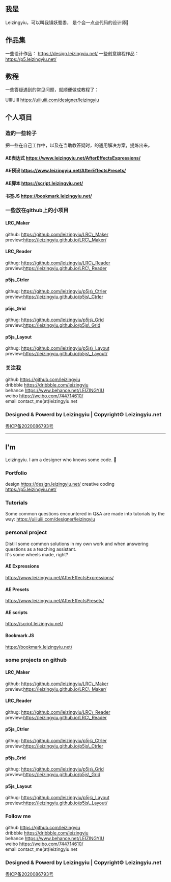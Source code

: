 ##  我是

Leizingyiu，可以叫我镇妖蜀黍，  是个会一点点代码的设计师🤣

##  作品集

一些设计作品： https://design.leizingyiu.net/
一些创意编程作品：https://p5.leizingyiu.net/

##  教程

一些答疑遇到的常见问题，就顺便做成教程了：

UIIIUIII https://uiiiuiii.com/designer/leizingyiu

##  个人项目

### 造的一些轮子
把一些在自己工作中，以及在当助教答疑时，的通用解决方案，提炼出来。  

####  AE表达式 https://www.leizingyiu.net/AfterEffectsExpressions/
####  AE预设 https://www.leizingyiu.net/AfterEffectsPresets/
####  AE脚本 https://script.leizingyiu.net/
####  书签JS https://bookmark.leizingyiu.net/

  

### 一些放在github上的小项目

####  **LRC\_Maker**
github: https://github.com/leizingyiu/LRC\_Maker  
preview:https://leizingyiu.github.io/LRC\_Maker/  
####  **LRC\_Reader**
githug: https://github.com/leizingyiu/LRC\_Reader  
preview:https://leizingyiu.github.io/LRC\_Reader  
####  **p5js\_Ctrler**
githug: https://github.com/leizingyiu/p5js\_Ctrler  
preview:https://leizingyiu.github.io/p5js\_Ctrler  
####  **p5js\_Grid**
githug: https://github.com/leizingyiu/p5js\_Grid  
preview:https://leizingyiu.github.io/p5js\_Grid  
####  **p5js\_Layout**
githug: https://github.com/leizingyiu/p5js\_Layout  
preview:https://leizingyiu.github.io/p5js\_Layout/  

###  关注我
 
github <https://github.com/leizingyiu>  
dribbble <https://dribbble.com/leizingyiu>  
behance <https://www.behance.net/LEIZINGYIU>  
weibo <https://weibo.com/744714610/>    
email contact\_me(at)leizingyiu.net  

###  Designed & Powerd by Leizingyiu | Copyright© Leizingyiu.net

[粤ICP备2020086793号](https://beian.miit.gov.cn/)


<hr>


##  I'm

Leizingyiu.  I am a designer who knows some code.  🤣

###  Portfolio

design  <https://design.leizingyiu.net/>
creative coding <https://p5.leizingyiu.net/>

###  Tutorials

Some common questions encountered in Q&A are made into tutorials by the way: https://uiiiuiii.com/designer/leizingyiu

###  personal project

Distill some common solutions in my own work and when answering questions as a teaching assistant.  
It's some wheels made, right?

####  AE Expressions 
<https://www.leizingyiu.net/AfterEffectsExpressions/>  

####  AE Presets 
<https://www.leizingyiu.net/AfterEffectsPresets/>  

####  AE scripts 
<https://script.leizingyiu.net/>  

####  Bookmark JS 
<https://bookmark.leizingyiu.net/>  


### some projects on github

####  **LRC\_Maker**
github: https://github.com/leizingyiu/LRC\_Maker  
preview:https://leizingyiu.github.io/LRC\_Maker/  
####  **LRC\_Reader**
githug: https://github.com/leizingyiu/LRC\_Reader  
preview:https://leizingyiu.github.io/LRC\_Reader  
####  **p5js\_Ctrler**
githug: https://github.com/leizingyiu/p5js\_Ctrler  
preview:https://leizingyiu.github.io/p5js\_Ctrler  
####  **p5js\_Grid**
githug: https://github.com/leizingyiu/p5js\_Grid  
preview:https://leizingyiu.github.io/p5js\_Grid  
####  **p5js\_Layout**
githug: https://github.com/leizingyiu/p5js\_Layout  
preview:https://leizingyiu.github.io/p5js\_Layout/  


###  Follow me

github <https://github.com/leizingyiu>  
dribbble <https://dribbble.com/leizingyiu>  
behance <https://www.behance.net/LEIZINGYIU>  
weibo <https://weibo.com/744714610/>    
email contact\_me(at)leizingyiu.net  

###  Designed & Powerd by Leizingyiu | Copyright© Leizingyiu.net

[粤ICP备2020086793号](https://beian.miit.gov.cn/)